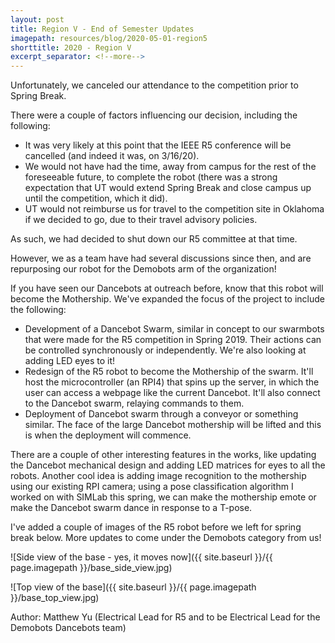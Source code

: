 ```yaml
---
layout: post
title: Region V - End of Semester Updates
imagepath: resources/blog/2020-05-01-region5
shorttitle: 2020 - Region V
excerpt_separator: <!--more-->
---
```


Unfortunately, we canceled our attendance to the competition prior to Spring Break.

<!--more-->

There were a couple of factors influencing our decision, including the following:
* It was very likely at this point that the IEEE R5 conference will be cancelled (and indeed it was, on 3/16/20).
* We would not have had the time, away from campus for the rest of the foreseeable future, to complete the robot (there was a strong expectation that UT would extend Spring Break and close campus up until the competition, which it did).
* UT would not reimburse us for travel to the competition site in Oklahoma if we decided to go, due to their travel advisory policies.

As such, we had decided to shut down our R5 committee at that time.

However, we as a team have had several discussions since then, and are repurposing our robot for the Demobots arm of the organization!

If you have seen our Dancebots at outreach before, know that this robot will become the Mothership. We've expanded the focus of the project to include the following:
* Development of a Dancebot Swarm, similar in concept to our swarmbots that were made for the R5 competition in Spring 2019. Their actions can be controlled synchronously or independently. We're also looking at adding LED eyes to it!
* Redesign of the R5 robot to become the Mothership of the swarm. It'll host the microcontroller (an RPI4) that spins up the server, in which the user can access a webpage like the current Dancebot. It'll also connect to the Dancebot swarm, relaying commands to them.
* Deployment of Dancebot swarm through a conveyor or something similar. The face of the large Dancebot mothership will be lifted and this is when the deployment will commence.

There are a couple of other interesting features in the works, like updating the Dancebot mechanical design and adding LED matrices for eyes to all the robots. Another cool idea is adding image recognition to the mothership using our existing RPI camera; using a pose classification algorithm I worked on with SIMLab this spring, we can make the mothership emote or make the Dancebot swarm dance in response to a T-pose.

I've added a couple of images of the R5 robot before we left for spring break below. More updates to come under the Demobots category from us!

![Side view of the base - yes, it moves now]({{ site.baseurl }}/{{ page.imagepath }}/base_side_view.jpg)

![Top view of the base]({{ site.baseurl }}/{{ page.imagepath }}/base_top_view.jpg)



Author: Matthew Yu (Electrical Lead for R5 and to be Electrical Lead for the Demobots Dancebots team)
